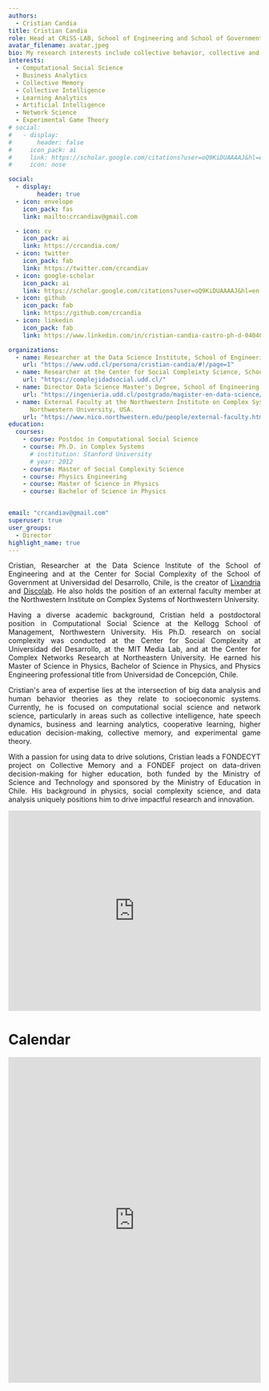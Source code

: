 ```yaml
---
authors:
  - Cristian Candia
title: Cristian Candia
role: Head at CRiSS-LAB, School of Engineering and School of Government, Universidad del Desarrollo, Chile. #and Director of the Master's in Data Science at Universidad del Desarrollo, Chile.
avatar_filename: avatar.jpeg
bio: My research interests include collective behavior, collective and artificial, network science, and business analytics.
interests:
  - Computational Social Science
  - Business Analytics
  - Collective Memory
  - Collective Intelligence
  - Learning Analytics
  - Artificial Intelligence
  - Network Science
  - Experimental Game Theory
# social:
#   - display:
#       header: false
#     icon_pack: ai
#     link: https://scholar.google.com/citations?user=oQ9KiDUAAAAJ&hl=en
#     icon: nose

social:
  - display:
        header: true
  - icon: envelope
    icon_pack: fas
    link: mailto:crcandiav@gmail.com

  - icon: cv
    icon_pack: ai
    link: https://crcandia.com/
  - icon: twitter
    icon_pack: fab
    link: https://twitter.com/crcandiav
  - icon: google-scholar
    icon_pack: ai
    link: https://scholar.google.com/citations?user=oQ9KiDUAAAAJ&hl=en
  - icon: github
    icon_pack: fab
    link: https://github.com/crcandia
  - icon: linkedin
    icon_pack: fab
    link: https://www.linkedin.com/in/cristian-candia-castro-ph-d-04040251/   

organizations:
  - name: Researcher at the Data Science Institute, School of Engineering, Universidad del Desarrollo, Chile.
    url: "https://www.udd.cl/persona/cristian-candia/#!/page=1"
  - name: Researcher at the Center for Social Compleixty Science, School of Government, Universidad del Desarrollo, Chile.
    url: "https://complejidadsocial.udd.cl/"
  - name: Director Data Science Master's Degree, School of Engineering, Universidad del Desarrollo, Chile.
    url: "https://ingenieria.udd.cl/postgrado/magister-en-data-science/"
  - name: External Faculty at the Northwestern Institute on Complex Systems, Kellogg School of Management,
      Northwestern University, USA.
    url: "https://www.nico.northwestern.edu/people/external-faculty.html"
education:
  courses:
    - course: Postdoc in Computational Social Science
    - course: Ph.D. in Complex Systems
      # institution: Stanford University
      # year: 2012
    - course: Master of Social Complexity Science
    - course: Physics Engineering
    - course: Master of Science in Physics
    - course: Bachelor of Science in Physics


email: "crcandiav@gmail.com"
superuser: true
user_groups:
  - Director
highlight_name: true
---
```

<div style="text-align: justify">
Cristian, Researcher at the Data Science Institute of the School of Engineering and at the Center for Social Complexity of the School of Government at Universidad del Desarrollo, Chile, is the creator of <a href="https://lixandria.cl/">Lixandria</a> and <a href="https://discolab.azurewebsites.net/#/about">Discolab</a>. He also holds the position of an external faculty member at the Northwestern Institute on Complex Systems of Northwestern University.

<!-- and Director of the Master's in Data Science -->

Having a diverse academic background, Cristian held a postdoctoral position in Computational Social Science at the Kellogg School of Management, Northwestern University. His Ph.D. research on social complexity was conducted at the Center for Social Complexity at Universidad del Desarrollo, at the MIT Media Lab, and at the Center for Complex Networks Research at Northeastern University. He earned his Master of Science in Physics, Bachelor of Science in Physics, and Physics Engineering professional title from Universidad de Concepción, Chile.

Cristian's area of expertise lies at the intersection of big data analysis and human behavior theories as they relate to socioeconomic systems. Currently, he is focused on computational social science and network science, particularly in areas such as collective intelligence, hate speech dynamics, business and learning analytics, cooperative learning, higher education decision-making, collective memory, and experimental game theory.

With a passion for using data to drive solutions, Cristian leads a FONDECYT project on Collective Memory and a FONDEF project on data-driven decision-making for higher education, both funded by the Ministry of Science and Technology and sponsored by the Ministry of Education in Chile. His background in physics, social complexity science, and data analysis uniquely positions him to drive impactful research and innovation.

<div>
<iframe margin= "center" width="100%" height="400vh" src="https://www.youtube.com/embed/kYHLZZhG5Wc" title="Sociedad en Base a Datos" frameborder="0" allow="accelerometer; autoplay; clipboard-write; encrypted-media; gyroscope; picture-in-picture; web-share" allowfullscreen></iframe>
</div>

# Calendar

<div>
<iframe margin= "center" width="100%" height="650vh" src="https://calendar.google.com/calendar/embed?height=800&wkst=2&bgcolor=%23ffffff&ctz=America%2FSantiago&src=Y3JjYW5kaWF2QGdtYWlsLmNvbQ&color=%237986CB&mode=WEEK&showTabs=1&showCalendars=1" title="Public Calendar" frameborder="0" allow="accelerometer; autoplay; clipboard-write; encrypted-media; gyroscope; picture-in-picture; web-share" allowfullscreen></iframe>
</div>
